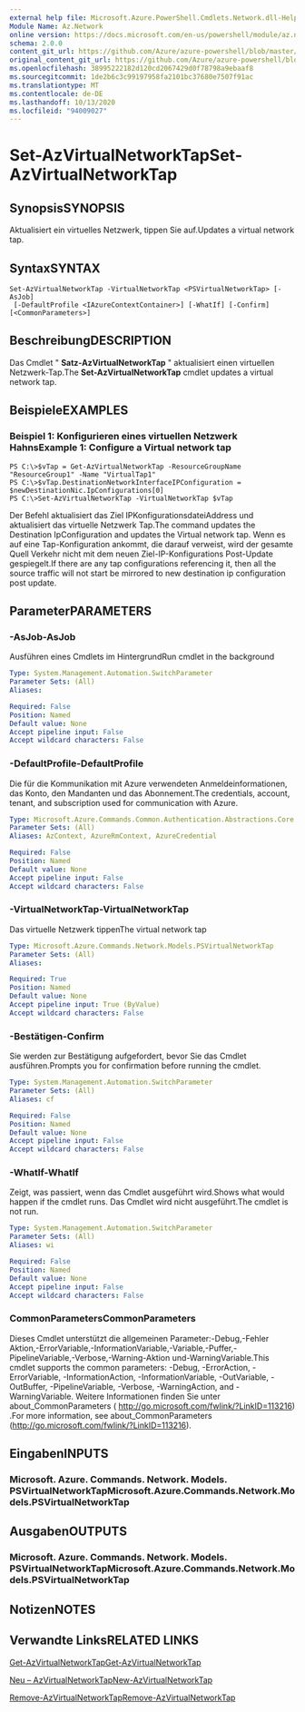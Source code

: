 ```yaml
---
external help file: Microsoft.Azure.PowerShell.Cmdlets.Network.dll-Help.xml
Module Name: Az.Network
online version: https://docs.microsoft.com/en-us/powershell/module/az.network/set-azvirtualnetworktap
schema: 2.0.0
content_git_url: https://github.com/Azure/azure-powershell/blob/master/src/Network/Network/help/Set-AzVirtualNetworkTap.md
original_content_git_url: https://github.com/Azure/azure-powershell/blob/master/src/Network/Network/help/Set-AzVirtualNetworkTap.md
ms.openlocfilehash: 38995222182d120cd2067429d0f78798a9ebaaf8
ms.sourcegitcommit: 1de2b6c3c99197958fa2101bc37680e7507f91ac
ms.translationtype: MT
ms.contentlocale: de-DE
ms.lasthandoff: 10/13/2020
ms.locfileid: "94009027"
---
```

# <span data-ttu-id="3ef7a-101">Set-AzVirtualNetworkTap</span><span class="sxs-lookup"><span data-stu-id="3ef7a-101">Set-AzVirtualNetworkTap</span></span>

## <span data-ttu-id="3ef7a-102">Synopsis</span><span class="sxs-lookup"><span data-stu-id="3ef7a-102">SYNOPSIS</span></span>
<span data-ttu-id="3ef7a-103">Aktualisiert ein virtuelles Netzwerk, tippen Sie auf.</span><span class="sxs-lookup"><span data-stu-id="3ef7a-103">Updates a virtual network tap.</span></span>

## <span data-ttu-id="3ef7a-104">Syntax</span><span class="sxs-lookup"><span data-stu-id="3ef7a-104">SYNTAX</span></span>

```
Set-AzVirtualNetworkTap -VirtualNetworkTap <PSVirtualNetworkTap> [-AsJob]
 [-DefaultProfile <IAzureContextContainer>] [-WhatIf] [-Confirm] [<CommonParameters>]
```

## <span data-ttu-id="3ef7a-105">Beschreibung</span><span class="sxs-lookup"><span data-stu-id="3ef7a-105">DESCRIPTION</span></span>
<span data-ttu-id="3ef7a-106">Das Cmdlet " **Satz-AzVirtualNetworkTap** " aktualisiert einen virtuellen Netzwerk-Tap.</span><span class="sxs-lookup"><span data-stu-id="3ef7a-106">The **Set-AzVirtualNetworkTap** cmdlet updates a virtual network tap.</span></span>

## <span data-ttu-id="3ef7a-107">Beispiele</span><span class="sxs-lookup"><span data-stu-id="3ef7a-107">EXAMPLES</span></span>

### <span data-ttu-id="3ef7a-108">Beispiel 1: Konfigurieren eines virtuellen Netzwerk Hahns</span><span class="sxs-lookup"><span data-stu-id="3ef7a-108">Example 1: Configure a Virtual network tap</span></span>
```
PS C:\>$vTap = Get-AzVirtualNetworkTap -ResourceGroupName "ResourceGroup1" -Name "VirtualTap1"
PS C:\>$vTap.DestinationNetworkInterfaceIPConfiguration = $newDestinationNic.IpConfigurations[0]
PS C:\>Set-AzVirtualNetworkTap -VirtualNetworkTap $vTap
```

<span data-ttu-id="3ef7a-109">Der Befehl aktualisiert das Ziel IPKonfigurationsdateiAddress und aktualisiert das virtuelle Netzwerk Tap.</span><span class="sxs-lookup"><span data-stu-id="3ef7a-109">The command updates the Destination IpConfiguration and updates the Virtual network tap.</span></span>
<span data-ttu-id="3ef7a-110">Wenn es auf eine Tap-Konfiguration ankommt, die darauf verweist, wird der gesamte Quell Verkehr nicht mit dem neuen Ziel-IP-Konfigurations Post-Update gespiegelt.</span><span class="sxs-lookup"><span data-stu-id="3ef7a-110">If there are any tap configurations referencing it, then all the source traffic will not start be mirrored to new destination ip configuration post update.</span></span>

## <span data-ttu-id="3ef7a-111">Parameter</span><span class="sxs-lookup"><span data-stu-id="3ef7a-111">PARAMETERS</span></span>

### <span data-ttu-id="3ef7a-112">-AsJob</span><span class="sxs-lookup"><span data-stu-id="3ef7a-112">-AsJob</span></span>
<span data-ttu-id="3ef7a-113">Ausführen eines Cmdlets im Hintergrund</span><span class="sxs-lookup"><span data-stu-id="3ef7a-113">Run cmdlet in the background</span></span>

```yaml
Type: System.Management.Automation.SwitchParameter
Parameter Sets: (All)
Aliases:

Required: False
Position: Named
Default value: None
Accept pipeline input: False
Accept wildcard characters: False
```

### <span data-ttu-id="3ef7a-114">-DefaultProfile</span><span class="sxs-lookup"><span data-stu-id="3ef7a-114">-DefaultProfile</span></span>
<span data-ttu-id="3ef7a-115">Die für die Kommunikation mit Azure verwendeten Anmeldeinformationen, das Konto, den Mandanten und das Abonnement.</span><span class="sxs-lookup"><span data-stu-id="3ef7a-115">The credentials, account, tenant, and subscription used for communication with Azure.</span></span>

```yaml
Type: Microsoft.Azure.Commands.Common.Authentication.Abstractions.Core.IAzureContextContainer
Parameter Sets: (All)
Aliases: AzContext, AzureRmContext, AzureCredential

Required: False
Position: Named
Default value: None
Accept pipeline input: False
Accept wildcard characters: False
```

### <span data-ttu-id="3ef7a-116">-VirtualNetworkTap</span><span class="sxs-lookup"><span data-stu-id="3ef7a-116">-VirtualNetworkTap</span></span>
<span data-ttu-id="3ef7a-117">Das virtuelle Netzwerk tippen</span><span class="sxs-lookup"><span data-stu-id="3ef7a-117">The virtual network tap</span></span>

```yaml
Type: Microsoft.Azure.Commands.Network.Models.PSVirtualNetworkTap
Parameter Sets: (All)
Aliases:

Required: True
Position: Named
Default value: None
Accept pipeline input: True (ByValue)
Accept wildcard characters: False
```

### <span data-ttu-id="3ef7a-118">-Bestätigen</span><span class="sxs-lookup"><span data-stu-id="3ef7a-118">-Confirm</span></span>
<span data-ttu-id="3ef7a-119">Sie werden zur Bestätigung aufgefordert, bevor Sie das Cmdlet ausführen.</span><span class="sxs-lookup"><span data-stu-id="3ef7a-119">Prompts you for confirmation before running the cmdlet.</span></span>

```yaml
Type: System.Management.Automation.SwitchParameter
Parameter Sets: (All)
Aliases: cf

Required: False
Position: Named
Default value: None
Accept pipeline input: False
Accept wildcard characters: False
```

### <span data-ttu-id="3ef7a-120">-WhatIf</span><span class="sxs-lookup"><span data-stu-id="3ef7a-120">-WhatIf</span></span>
<span data-ttu-id="3ef7a-121">Zeigt, was passiert, wenn das Cmdlet ausgeführt wird.</span><span class="sxs-lookup"><span data-stu-id="3ef7a-121">Shows what would happen if the cmdlet runs.</span></span>
<span data-ttu-id="3ef7a-122">Das Cmdlet wird nicht ausgeführt.</span><span class="sxs-lookup"><span data-stu-id="3ef7a-122">The cmdlet is not run.</span></span>

```yaml
Type: System.Management.Automation.SwitchParameter
Parameter Sets: (All)
Aliases: wi

Required: False
Position: Named
Default value: None
Accept pipeline input: False
Accept wildcard characters: False
```

### <span data-ttu-id="3ef7a-123">CommonParameters</span><span class="sxs-lookup"><span data-stu-id="3ef7a-123">CommonParameters</span></span>
<span data-ttu-id="3ef7a-124">Dieses Cmdlet unterstützt die allgemeinen Parameter:-Debug,-Fehler Aktion,-ErrorVariable,-InformationVariable,-Variable,-Puffer,-PipelineVariable,-Verbose,-Warning-Aktion und-WarningVariable.</span><span class="sxs-lookup"><span data-stu-id="3ef7a-124">This cmdlet supports the common parameters: -Debug, -ErrorAction, -ErrorVariable, -InformationAction, -InformationVariable, -OutVariable, -OutBuffer, -PipelineVariable, -Verbose, -WarningAction, and -WarningVariable.</span></span> <span data-ttu-id="3ef7a-125">Weitere Informationen finden Sie unter about_CommonParameters ( http://go.microsoft.com/fwlink/?LinkID=113216) .</span><span class="sxs-lookup"><span data-stu-id="3ef7a-125">For more information, see about_CommonParameters (http://go.microsoft.com/fwlink/?LinkID=113216).</span></span>

## <span data-ttu-id="3ef7a-126">Eingaben</span><span class="sxs-lookup"><span data-stu-id="3ef7a-126">INPUTS</span></span>

### <span data-ttu-id="3ef7a-127">Microsoft. Azure. Commands. Network. Models. PSVirtualNetworkTap</span><span class="sxs-lookup"><span data-stu-id="3ef7a-127">Microsoft.Azure.Commands.Network.Models.PSVirtualNetworkTap</span></span>

## <span data-ttu-id="3ef7a-128">Ausgaben</span><span class="sxs-lookup"><span data-stu-id="3ef7a-128">OUTPUTS</span></span>

### <span data-ttu-id="3ef7a-129">Microsoft. Azure. Commands. Network. Models. PSVirtualNetworkTap</span><span class="sxs-lookup"><span data-stu-id="3ef7a-129">Microsoft.Azure.Commands.Network.Models.PSVirtualNetworkTap</span></span>

## <span data-ttu-id="3ef7a-130">Notizen</span><span class="sxs-lookup"><span data-stu-id="3ef7a-130">NOTES</span></span>

## <span data-ttu-id="3ef7a-131">Verwandte Links</span><span class="sxs-lookup"><span data-stu-id="3ef7a-131">RELATED LINKS</span></span>

[<span data-ttu-id="3ef7a-132">Get-AzVirtualNetworkTap</span><span class="sxs-lookup"><span data-stu-id="3ef7a-132">Get-AzVirtualNetworkTap</span></span>](./Get-AzVirtualNetworkTap.md)

[<span data-ttu-id="3ef7a-133">Neu – AzVirtualNetworkTap</span><span class="sxs-lookup"><span data-stu-id="3ef7a-133">New-AzVirtualNetworkTap</span></span>](./New-AzVirtualNetworkTap.md)

[<span data-ttu-id="3ef7a-134">Remove-AzVirtualNetworkTap</span><span class="sxs-lookup"><span data-stu-id="3ef7a-134">Remove-AzVirtualNetworkTap</span></span>](./Remove-AzVirtualNetworkTap.md)
